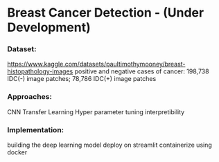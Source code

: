 # Breast Cancer Detection - (Under Development)

### Dataset:

https://www.kaggle.com/datasets/paultimothymooney/breast-histopathology-images
positive and negative cases of cancer: 198,738 IDC(-) image patches; 78,786 IDC(+) image patches

### Approaches:

CNN
Transfer Learning
Hyper parameter tuning
interpretibility

### Implementation:

building the deep learning model
deploy on streamlit
containerize using docker
